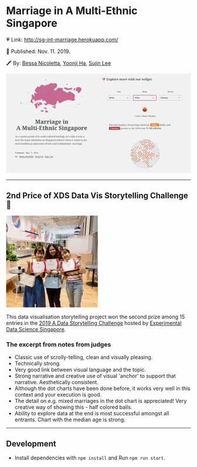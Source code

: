 # Marriage in A Multi-Ethnic Singapore

💗 Link: http://sg-int-marriage.herokuapp.com/

📅 Published: Nov. 11. 2019.

🖍 By: [Bessa Nicoletta](https://www.linkedin.com/in/bessa-nicoletta-69442638/), [Yoonji Ha](https://www.linkedin.com/in/yoonjiha/), [Sujin Lee](https://www.linkedin.com/in/leesujin/)

![Project Picture](photos/screenshot.png)

---

## 2nd Price of XDS Data Vis Storytelling Challenge 🥈

<img src="photos/team.jpg" width="250" height="250" alt="team picture"/>

This data visualisation storytelling project won the second prize among 15 entries in the [2019 A Data Storytelling Challenge](https://www.xds.humancentreddata.science/) hosted by [Experimental Data Science Singapore](https://www.meetup.com/ko-KR/Experimental_Data_Science/).

### The excerpt from notes from judges

- Classic use of scrolly-telling, clean and visually pleasing.
- Technically strong.
- Very good link between visual language and the topic.
- Strong narrative and creative use of visual 'anchor' to support that narrative. Aesthetically consistent.
- Although the dot charts have been done before, it works very well in this context and your execution is good.
- The detail on e.g. mixed marriages in the dot chart is appreciated! Very creative way of showing this - half colored balls.
- Ability to explore data at the end is most successful amongst all entrants.
  Chart with the median age is strong.

---

## Development

- Install dependencies with `npm install` and Run `npm run start`.
